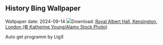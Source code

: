 ## History Bing Wallpaper
Wallpaper date: 2024-09-14
![](https://www.bing.com/th?id=OHR.LastNightOfTheProms2024_EN-GB2327761214_UHD.jpg&w=1000)Download: [Royal Albert Hall, Kensington, London (© Katherine Young/Alamy Stock Photo)](https://www.bing.com/th?id=OHR.LastNightOfTheProms2024_EN-GB2327761214_UHD.jpg)

Auto get programm by LtgX
